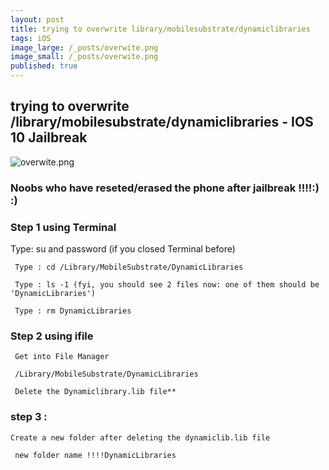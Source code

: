 ```yaml
---
layout: post
title: trying to overwrite library/mobilesubstrate/dynamiclibraries
tags: iOS
image_large: /_posts/overwite.png
image_small: /_posts/overwite.png
published: true
---
```


## trying to overwrite /library/mobilesubstrate/dynamiclibraries - IOS 10 Jailbreak

![overwite.png]({{site.baseurl}}/_posts/overwite.png)




### Noobs who have reseted/erased the phone after jailbreak !!!!:) :)



<!--more-->


### Step 1 using Terminal


  Type: su and password (if you closed Terminal before)
   
     Type : cd /Library/MobileSubstrate/DynamicLibraries 
    
     Type : ls -1 (fyi, you should see 2 files now: one of them should be 'DynamicLibraries')
    
     Type : rm DynamicLibraries
    

### Step 2 using ifile


	 Get into File Manager
  
     /Library/MobileSubstrate/DynamicLibraries
    
     Delete the Dynamiclibrary.lib file**
    


### step 3 :

	Create a new folder after deleting the dynamiclib.lib file
   
     new folder name !!!!DynamicLibraries
